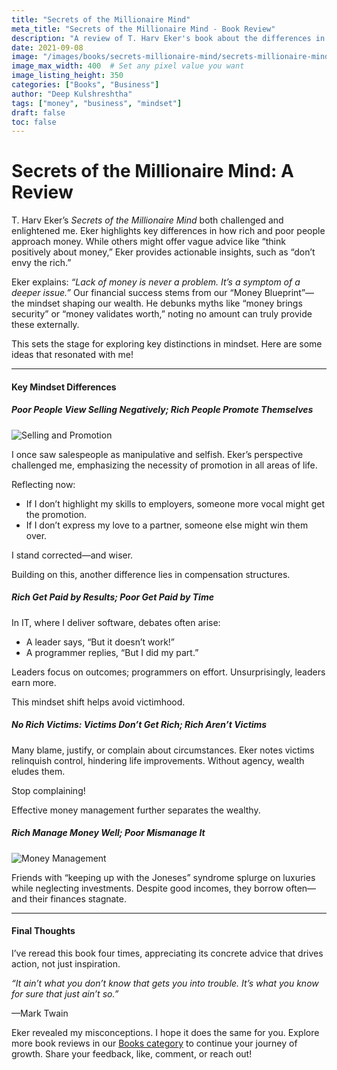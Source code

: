 ```yaml
---
title: "Secrets of the Millionaire Mind"
meta_title: "Secrets of the Millionaire Mind - Book Review"
description: "A review of T. Harv Eker's book about the differences in how rich and poor people think about money. Insights on money blueprint, selling, and financial success."
date: 2021-09-08
image: "/images/books/secrets-millionaire-mind/secrets-millionaire-mind-cover.jpeg"
image_max_width: 400  # Set any pixel value you want
image_listing_height: 350
categories: ["Books", "Business"]
author: "Deep Kulshreshtha"
tags: ["money", "business", "mindset"]
draft: false
toc: false
---
```


# Secrets of the Millionaire Mind: A Review

T. Harv Eker’s *Secrets of the Millionaire Mind* both challenged and enlightened me. Eker highlights key differences in how rich and poor people approach money. While others might offer vague advice like “think positively about money,” Eker provides actionable insights, such as “don’t envy the rich.”

Eker explains: *“Lack of money is never a problem. It’s a symptom of a deeper issue.”* Our financial success stems from our “Money Blueprint”—the mindset shaping our wealth. He debunks myths like “money brings security” or “money validates worth,” noting no amount can truly provide these externally.

This sets the stage for exploring key distinctions in mindset. Here are some ideas that resonated with me!

---

#### Key Mindset Differences

##### Poor People View Selling Negatively; Rich People Promote Themselves

![Selling and Promotion](/images/books/secrets-millionaire-mind/selling-promotion.jpg)

I once saw salespeople as manipulative and selfish. Eker’s perspective challenged me, emphasizing the necessity of promotion in all areas of life.

Reflecting now:

- If I don’t highlight my skills to employers, someone more vocal might get the promotion.
- If I don’t express my love to a partner, someone else might win them over.

I stand corrected—and wiser.

Building on this, another difference lies in compensation structures.

##### Rich Get Paid by Results; Poor Get Paid by Time

In IT, where I deliver software, debates often arise:

- A leader says, “But it doesn’t work!”
- A programmer replies, “But I did my part.”

Leaders focus on outcomes; programmers on effort. Unsurprisingly, leaders earn more.

This mindset shift helps avoid victimhood.

##### No Rich Victims: Victims Don’t Get Rich; Rich Aren’t Victims

Many blame, justify, or complain about circumstances. Eker notes victims relinquish control, hindering life improvements. Without agency, wealth eludes them.

Stop complaining!

Effective money management further separates the wealthy.

##### Rich Manage Money Well; Poor Mismanage It

![Money Management](/images/books/secrets-millionaire-mind/money-management.jpg)

Friends with “keeping up with the Joneses” syndrome splurge on luxuries while neglecting investments. Despite good incomes, they borrow often—and their finances stagnate.

---

#### Final Thoughts

I’ve reread this book four times, appreciating its concrete advice that drives action, not just inspiration.

*“It ain’t what you don’t know that gets you into trouble. It’s what you know for sure that just ain’t so.”*

—Mark Twain

Eker revealed my misconceptions. I hope it does the same for you. Explore more book reviews in our [Books category](#) to continue your journey of growth. Share your feedback, like, comment, or reach out!










